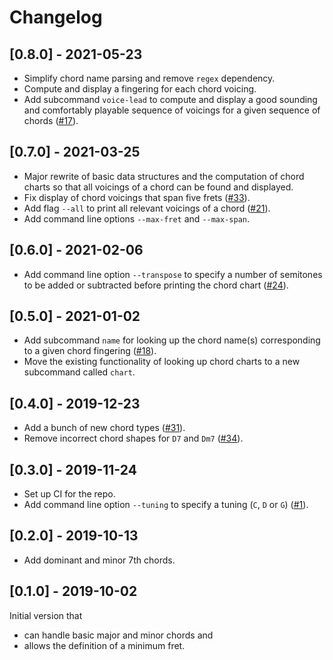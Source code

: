 # Changelog

## [0.8.0] - 2021-05-23

* Simplify chord name parsing and remove `regex` dependency.
* Compute and display a fingering for each chord voicing.
* Add subcommand `voice-lead` to compute and display a good sounding and comfortably playable sequence of voicings for a given sequence of chords ([#17](https://github.com/noeddl/ukebox/issues/17)).

## [0.7.0] - 2021-03-25

* Major rewrite of basic data structures and the computation of chord charts so that all voicings of a chord can be found and displayed.
* Fix display of chord voicings that span five frets ([#33](https://github.com/noeddl/ukebox/issues/33)).
* Add flag `--all` to print all relevant voicings of a chord ([#21](https://github.com/noeddl/ukebox/issues/21)).
* Add command line options `--max-fret` and `--max-span`.

## [0.6.0] - 2021-02-06

* Add command line option `--transpose` to specify a number of semitones to be added or subtracted before printing the chord chart ([#24](https://github.com/noeddl/ukebox/issues/24)).

## [0.5.0] - 2021-01-02

* Add subcommand `name` for looking up the chord name(s) corresponding to a given chord fingering ([#18](https://github.com/noeddl/ukebox/issues/18)).
* Move the existing functionality of looking up chord charts to a new subcommand called `chart`.

## [0.4.0] - 2019-12-23

* Add a bunch of new chord types ([#31](https://github.com/noeddl/ukebox/issues/31)).
* Remove incorrect chord shapes for `D7` and `Dm7` ([#34](https://github.com/noeddl/ukebox/issues/34)).

## [0.3.0] - 2019-11-24

* Set up CI for the repo.
* Add command line option `--tuning` to specify a tuning (`C`, `D` or `G`) ([#1](https://github.com/noeddl/ukebox/issues/1)).

## [0.2.0] - 2019-10-13

* Add dominant and minor 7th chords.

## [0.1.0] - 2019-10-02

Initial version that

* can handle basic major and minor chords and
* allows the definition of a minimum fret.
